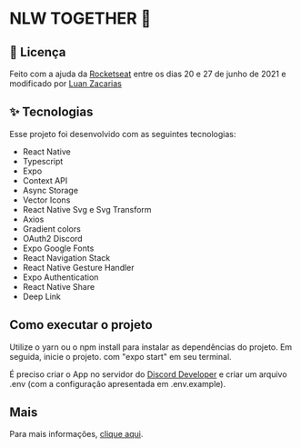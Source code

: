 # NLW TOGETHER 🚀

## 📄 Licença
Feito com a ajuda da [Rocketseat](https://rocketseat.com.br/) entre os dias 20 e 27 de junho de 2021 e modificado por [Luan Zacarias](https://github.com/Luanzacarias) 

## ✨ Tecnologias

Esse projeto foi desenvolvido com as seguintes tecnologias:

- React Native
- Typescript
- Expo
- Context API
- Async Storage
- Vector Icons
- React Native Svg e Svg Transform
- Axios
- Gradient colors
- OAuth2 Discord
- Expo Google Fonts
- React Navigation Stack 
- React Native Gesture Handler
- Expo Authentication
- React Native Share
- Deep Link

## Como executar o projeto

Utilize o yarn ou o npm install para instalar as dependências do projeto. Em seguida, inicie o projeto. com "expo start" em seu terminal.

É preciso criar o App no servidor do [Discord Developer](https://discord.com/developers/applications) e criar um arquivo .env (com a configuração apresentada em .env.example).

## Mais

Para mais informações, [clique aqui](https://github.com/rodrigorgtic/gameplay-nlw-together).